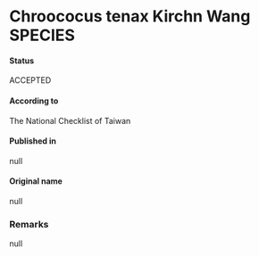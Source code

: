Chroococus tenax Kirchn Wang SPECIES
=======

#### Status
ACCEPTED

#### According to
The National Checklist of Taiwan

#### Published in
null

#### Original name
null

### Remarks
null